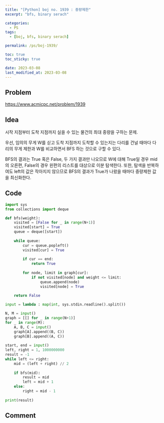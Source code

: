 ```yaml
---
title: "[Python] boj no. 1939 : 중량제한"
excerpt: "bfs, binary serach"

categories:
  - PS
tags:
  - [boj, bfs, binary serach]

permalink: /ps/boj-1939/

toc: true
toc_sticky: true

date: 2023-03-08
last_modified_at: 2023-03-08
---
```


## Problem

<https://www.acmicpc.net/problem/1939>

## Idea

시작 지점부터 도착 지점까지 실을 수 있는 물건의 최대 중량을 구하는 문제.

우선, 임의의 무게 W를 싣고 도착 지점까지 도착할 수 있는지는 다리를 건널 때마다 다리의 무게 제한과 W를 비교하면서 BFS 하는 것으로 구할 수 있다.

BFS의 결과는 True 혹은 False, 두 가지 결과만 나오므로 W에 대해 True일 경우 mid의 오른편, False의 경우 왼편의 리스트를 대상으로 이분 탐색한다. 또한, 탐색을 반복하여도 left의 값은 작아지지 않으므로 BFS의 결과가 True가 나왔을 때마다 중량제한 값을 최신화한다.

## Code

```py
import sys
from collections import deque

def bfs(weight):
    visited = [False for _ in range(N+1)]
    visited[start] = True
    queue = deque([start])
    
    while queue:
        cur = queue.popleft()
        visited[cur] = True
        
        if cur == end:
            return True
        
        for node, limit in graph[cur]:
            if not visited[node] and weight <= limit:
                queue.append(node)
                visited[node] = True
    
    return False

input = lambda : map(int, sys.stdin.readline().split())

N, M = input()
graph = [[] for _ in range(N+1)]
for _ in range(M):
    A, B, C = input()
    graph[A].append((B, C))
    graph[B].append((A, C))
    
start, end = input()
left, right = 1, 1000000000
result = -1
while left <= right:
    mid = (left + right) // 2
    
    if bfs(mid):
        result = mid
        left = mid + 1
    else:
        right = mid - 1
              
print(result)
```

## Comment

